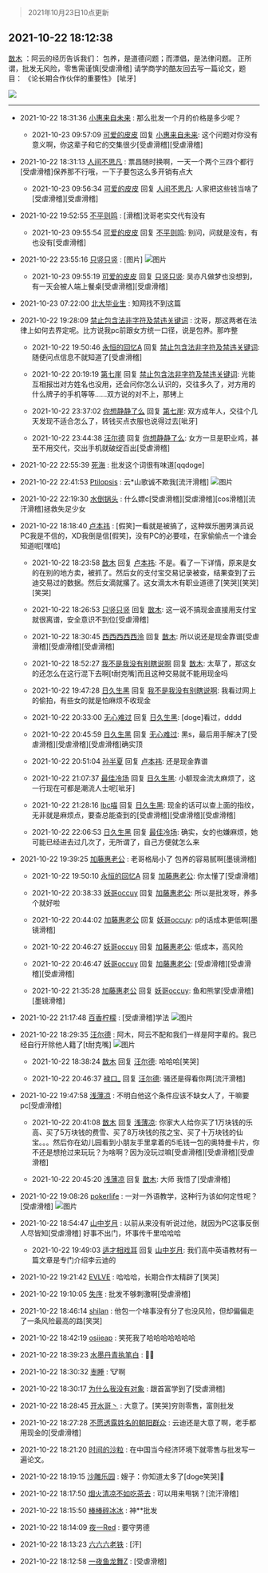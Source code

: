 > 2021年10月23日10点更新
<link rel="stylesheet" href="https://cdn.jsdelivr.net/gh/taotie6/sampleJSON@main/css/photo_show.css">
<meta name="referrer" content="no-referrer" />


 ## 2021-10-22 18:12:38 

 [㪚木](https://www.coolapk.com/feed/30873167?shareKey=ZTBkZWM2YzY2OTVkNjE3MmE3NGI~) ：阿云的经历告诉我们：
包养，是道德问题；而漂倡，是法律问题。
正所谓，批发无风险，零售需谨慎[受虐滑稽]
请学商学的酷友回去写一篇论文，题目：
《论长期合作伙伴的重要性》
[呲牙] 

<div class="album">
<img class="img-item" src="https://image.coolapk.com/feed/2019/0507/23/1081091_4586_1095@230x167.gif" />
</div>

 ------- 

- 2021-10-22 18:31:36 [小惠来自未来](uid=847097) : 那么批发一个月的价格是多少呢？ 

    - 2021-10-23 09:57:09 [可爱的皮皮](uid=2163021) 回复 [小惠来自未来](uid=847097): 这个问题对你没有意义啊，你这辈子和它的交集很少[受虐滑稽][受虐滑稽] 

- 2021-10-22 18:31:13 [人间不思凡](uid=2080265) : 票昌随时换啊，一天一个两个三四个都行[受虐滑稽]保养那不行哦，一下子要包这么多开销有点大 

    - 2021-10-23 09:56:34 [可爱的皮皮](uid=2163021) 回复 [人间不思凡](uid=2080265): 人家把这些钱当啥了[受虐滑稽][受虐滑稽] 

- 2021-10-22 19:52:55 [不平则鸣](uid=6940259) : [滑稽]沈哥老实交代有没有 

    - 2021-10-23 09:55:54 [可爱的皮皮](uid=2163021) 回复 [不平则鸣](uid=6940259): 别问，问就是没有，有也没有[受虐滑稽] 

- 2021-10-22 23:55:16 [只竖只竖](uid=4291126) : [图片] ![图片](https://image.coolapk.com/feed/2021/1022/23/4291126_be22743f_8115_4258@3325x2494.jpeg)

    - 2021-10-23 09:55:19 [可爱的皮皮](uid=2163021) 回复 [只竖只竖](uid=4291126): 吴亦凡做梦也没想到，有一天会被人端上餐桌[受虐滑稽][受虐滑稽] 

- 2021-10-23 07:22:00 [北大毕业生](uid=15244245) : 知网找不到这篇 

- 2021-10-22 19:28:09 [禁止包含法非字符及禁违关键词](uid=568901) : 沈哥，那这两者在法律上如何去界定呢。比方说我pc前跟女方统一口径，说是包养。那咋整 

    - 2021-10-22 19:50:46 [永恒的回忆A](uid=1343111) 回复 [禁止包含法非字符及禁违关键词](uid=568901): 随便问点信息不就知道了[受虐滑稽] 

    - 2021-10-22 20:19:19 [第七崖](uid=1282865) 回复 [禁止包含法非字符及禁违关键词](uid=568901): 光能互相报岀对方姓名也没用，还会问你怎么认识的，交往多久了，对方用的什么牌子的手机等等……双方说的对不上，那铐上 

    - 2021-10-22 23:37:02 [你想静静了么](uid=788126) 回复 [第七崖](uid=1282865): 双方成年人，交往个几天发现不适合怎么了，转钱买点衣服也说得过去[呲牙] 

    - 2021-10-22 23:44:38 [汪尔德](uid=1595236) 回复 [你想静静了么](uid=788126): 女方一旦是职业鸡，甚至不用交代，交出手机就破绽百出[受虐滑稽] 

- 2021-10-22 22:55:39 [死海](uid=850170) : 批发这个词很有味道[qqdoge] 

- 2021-10-22 22:41:53 [Ptilopsis](uid=1373642) : 云*山歌诚不欺我[流汗滑稽] ![图片](https://image.coolapk.com/feed/2021/1022/22/1373642_a3277e00_3712_0428@1280x1024.jpeg)

- 2021-10-22 22:19:30 [水倒锅头](uid=1058189) : 什么嫖c[受虐滑稽][受虐滑稽][cos滑稽][流汗滑稽]拯救失足少女 

- 2021-10-22 18:18:40 [卢本祎](uid=2851774) : [假笑]一看就是被搞了，这种娱乐圈男演员说PC我是不信的，XD我倒是信[假笑]，没有PC的必要哇，在家偷偷点一个谁会知道呢[嘿哈] 

    - 2021-10-22 18:23:58 [㪚木](uid=1081091) 回复 [卢本祎](uid=2851774): 不是。看了一下详情，原来是女的在别的地方卖，被抓了。然后女的支付宝交易记录被查，结果查到了云迪交易过的数据。然后女滴就撂了。这女滴太木有职业道德了[笑哭][笑哭][笑哭] 

    - 2021-10-22 18:26:53 [只竖只竖](uid=4291126) 回复 [㪚木](uid=1081091): 这一说不搞现金直接用支付宝就很离谱，安全意识不到位[受虐滑稽] 

    - 2021-10-22 18:30:45 [西西西西西泠](uid=3009916) 回复 [㪚木](uid=1081091): 所以说还是现金靠谱[受虐滑稽][受虐滑稽][受虐滑稽] 

    - 2021-10-22 18:52:27 [我不是我没有别瞎说啊](uid=2231912) 回复 [㪚木](uid=1081091): 太草了，那这女的还怎么在这行混下去啊[t耐克嘴]而且这种交易就不能用现金吗 

    - 2021-10-22 19:47:28 [日久生黑](uid=1062678) 回复 [我不是我没有别瞎说啊](uid=2231912): 我看过网上的偷拍，有些女的就是怕麻烦不收现金 

    - 2021-10-22 20:33:00 [无心难过](uid=3681127) 回复 [日久生黑](uid=1062678): [doge]看过，dddd 

    - 2021-10-22 20:45:59 [日久生黑](uid=1062678) 回复 [无心难过](uid=3681127): 黑s，最后用手解决了[受虐滑稽][受虐滑稽][受虐滑稽]确实顶 

    - 2021-10-22 20:51:04 [孙半夏](uid=1851173) 回复 [卢本祎](uid=2851774): 还是现金靠谱 

    - 2021-10-22 21:07:37 [最佳冷场](uid=1721756) 回复 [日久生黑](uid=1062678): 小额现金流太麻烦了，这一行现在可都是潮流人士呢[呲牙] 

    - 2021-10-22 21:28:16 [lbc喵](uid=534350) 回复 [日久生黑](uid=1062678): 现金的话可以查上面的指纹，无非就是麻烦点，要查总能查到的[受虐滑稽][受虐滑稽][受虐滑稽] 

    - 2021-10-22 22:06:53 [日久生黑](uid=1062678) 回复 [最佳冷场](uid=1721756): 确实，女的也嫌麻烦，她可能已经进去过几次了，无所谓了，自己方便就怎么来 

- 2021-10-22 19:39:25 [加藤惠老公](uid=1266680) : 老哥格局小了
包养的容易腻啊[墨镜滑稽] 

    - 2021-10-22 19:50:10 [永恒的回忆A](uid=1343111) 回复 [加藤惠老公](uid=1266680): 你太懂了[受虐滑稽] 

    - 2021-10-22 20:38:33 [妖哥occuy](uid=1388591) 回复 [加藤惠老公](uid=1266680): 所以是批发呀，养多个就好啦 

    - 2021-10-22 20:44:02 [加藤惠老公](uid=1266680) 回复 [妖哥occuy](uid=1388591): p的话成本更低啊[墨镜滑稽] 

    - 2021-10-22 20:46:27 [妖哥occuy](uid=1388591) 回复 [加藤惠老公](uid=1266680): 低成本，高风险 

    - 2021-10-22 20:46:47 [妖哥occuy](uid=1388591) 回复 [加藤惠老公](uid=1266680): [受虐滑稽][受虐滑稽][受虐滑稽] 

    - 2021-10-22 21:35:28 [加藤惠老公](uid=1266680) 回复 [妖哥occuy](uid=1388591): 鱼和熊掌[受虐滑稽][墨镜滑稽] 

- 2021-10-22 21:17:48 [百香柠檬](uid=2068085) : [受虐滑稽]学法 ![图片](https://image.coolapk.com/feed/2021/1022/21/2068085_aeb15899_8667_2007@886x1920.jpeg)

- 2021-10-22 18:29:35 [汪尔德](uid=1595236) : 阿木，阿云不配和我们一样是阿字辈的。我已经自行开除他人籍了[t耐克嘴] ![图片](https://image.coolapk.com/feed/2021/1022/18/1595236_7ef5545c_8574_4381@720x626.jpeg)

    - 2021-10-22 18:38:24 [㪚木](uid=1081091) 回复 [汪尔德](uid=1595236): 哈哈哈[笑哭] 

    - 2021-10-22 20:46:37 [禄口_](uid=1005884) 回复 [汪尔德](uid=1595236): 骚还是得看你两[流汗滑稽] 

- 2021-10-22 19:47:58 [浅薄凉](uid=1630624) : 不明白他这个条件应该不缺女人了，干嘛要pc[受虐滑稽] 

    - 2021-10-22 20:41:08 [㪚木](uid=1081091) 回复 [浅薄凉](uid=1630624): 你家大人给你买了1万块钱的乐高、买了5万块钱的费雪、买了8万块钱的孩之宝、买了十万块钱的仙宝。。。然后你在幼儿园看到小朋友手里拿着的5毛钱一包的奥特曼卡片，你不还是想抢过来玩玩？为啥啊？因为没玩过嘛[受虐滑稽][受虐滑稽][受虐滑稽] 

    - 2021-10-22 20:45:20 [浅薄凉](uid=1630624) 回复 [㪚木](uid=1081091): 大师 我悟了[受虐滑稽] 

- 2021-10-22 19:08:26 [pokerlife](uid=575409) : 一对一外语教学，这种行为该如何定性呢？[受虐滑稽] ![图片](https://image.coolapk.com/feed/2021/1022/19/575409_b579f165_0905_5224@1080x608.jpeg)

- 2021-10-22 18:54:47 [山中岁月](uid=2158518) : 以前从来没有听说过他，就因为PC这事反倒人尽皆知[受虐滑稽]
好事不出门，坏事传千里哈哈哈 

    - 2021-10-22 19:49:03 [适才相戏耳](uid=2363272) 回复 [山中岁月](uid=2158518): 我们高中英语教材有一篇文章是专门介绍李云迪的 

- 2021-10-22 19:21:42 [EVLVE](uid=624501) : 哈哈哈，长期合作太精辟了[笑哭] 

- 2021-10-22 19:10:05 [失序](uid=1009107) : 批发不够刺激啊[受虐滑稽] 

- 2021-10-22 18:46:14 [shilan](uid=528824) : 他包一个啥事没有分了也没风险，但却偏偏走了一条风险最高的路[笑哭] 

- 2021-10-22 18:42:19 [osiieap](uid=1687962) : 笑死我了哈哈哈哈哈哈哈 

- 2021-10-22 18:39:23 [水墨丹青执笔白](uid=3060746) : 🤣🤣 

- 2021-10-22 18:30:32 [栆睡](uid=2246713) : 🐮啊 

- 2021-10-22 18:30:17 [为什么我没有对象](uid=2236988) : 跟首富学到了[受虐滑稽] 

- 2021-10-22 18:28:45 [开水哥丶](uid=608451) : 大意了。[笑哭]穷则零售，富则批发 

- 2021-10-22 18:27:28 [不愿透露姓名的朝阳群众](uid=2170943) : 云迪还是大意了啊，老手都用现金的[受虐滑稽] 

- 2021-10-22 18:21:20 [时间的沙粒](uid=1600844) : 在中国当今经济环境下就零售与批发写一遍论文。 

- 2021-10-22 18:19:15 [沙雕乐园](uid=2447129) : 嫂子：你知道太多了[doge笑哭]🔫 

- 2021-10-22 18:17:50 [烟火清凉不如吃茶去](uid=4279524) : 可以用来甩锅？[流汗滑稽] 

- 2021-10-22 18:15:50 [棒棒碎冰冰](uid=13582511) : 神**批发 

- 2021-10-22 18:14:09 [夜一Red](uid=821804) : 要守男德 

- 2021-10-22 18:13:23 [六六六老铁](uid=1165265) : [汗] 

- 2021-10-22 18:12:58 [一夜鱼龙舞Z](uid=2440130) : [受虐滑稽] 

